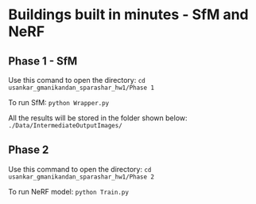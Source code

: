 # Buildings built in minutes - SfM and NeRF

## Phase 1 - SfM
Use this comand to open the directory:
`cd usankar_gmanikandan_sparashar_hw1/Phase 1`

To run SfM:
`python Wrapper.py`


All the results will be stored in the folder shown below:
`./Data/IntermediateOutputImages/`


## Phase 2
Use this command to open the directory:
`cd usankar_gmanikandan_sparashar_hw1/Phase 2`

To run NeRF model:
`python Train.py`